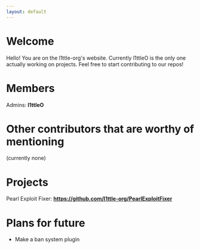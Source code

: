 ```yaml
---
layout: default
---
```


# Welcome
Hello! You are on the l1ttle-org's website.
Currently l1ttleO is the only one actually working on projects.
Feel free to start contributing to our repos!

# Members
Admins: **l1ttleO**

# Other contributors that are worthy of mentioning
(currently none)

# Projects
Pearl Exploit Fixer: **https://github.com/l1ttle-org/PearlExploitFixer**

# Plans for future
* Make a ban system plugin
